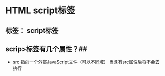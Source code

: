 # HTML script标签 #
标签： script标签
---

## scrip>标签有几个属性？##
 * src 指向一个外部JavaScript文件（可以不同域） 当含有src属性后将不会去执行 <script>标签内部代码
 * defer 表明当前的JavaScript代码不会对DOM结构进行修改，浏览器遇到加了derfer属性的标签后将会立即下载但延迟加载，按照HTML5规范，所有的加了defer属性的script标签都会按照它们在HTML文档的顺序去执行。 IE&firefox &chrome  onload事件触发前！？？
 * async 与defer类似 但是不能保证按照在HTML中出现的顺序，如果需要加载需要互不依赖的JavaScript代码 可以使用这个属性
 * type属性 但是这在HTML5中式可选的。
 * charset 指定脚本语言编码类型  一般不写 我们在head标签的头部使用<meta charset="UTF-8"> 的形式指定文档的编码方式
 *  language 已废除

## 为何谈到script标签加载如此的重要？ ##
 * 与我们的web页面呈现的快慢有着直接的联系。(直接关系到用户体验度)
 * 可以阻塞页面的渲染过程（非异步加载脚本）
 * 关系到页面的心脏的跳动 结构(HTML)表现(CSS)行为(JavaScript)
 * web性能优化重要的一点。

## 使用DOM 动态加载script标签 对于动态加载的script标签：##
{% lang:javascript %}
var script = document.createElement('script');
script.src = 'load.js';
if(script.readyState) {
script.onreadystatechange = function () {
if (script.readyState == 'loaded' || script.readyState == 'complete') { // 老版本IE 
script.onreadystatechange = null;
alert('javascript loaded!');
}
}
} else {
script.onload = function () {  // IE9+ and 标准浏览器兼容
alert("javascript loaded! expect IE!")
}
}
document.getElementsByTagName('body')[0].appendChild(script);
{% code end %}

我发现了什么?
* IE 会在window.onload事件触发后去执行DOM动态加载的代码
* 而其他标准浏览器则是在window.onload事件触发之前执行DOM动态加载的代码 但是IE9+似乎在使用onload的时候符合2

## 使用XHR 动态加载 (ajax加载) ##
创建XMLHTTPRequest()对象 动态获取JavaScript代码文本 加入进创建的script标签中。